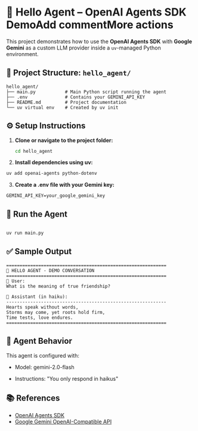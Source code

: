 # 🤖 Hello Agent – OpenAI Agents SDK DemoAdd commentMore actions

This project demonstrates how to use the **OpenAI Agents SDK** with **Google Gemini** as a custom LLM provider inside a `uv`-managed Python environment.

## 📁 Project Structure: `hello_agent/`

```text
hello_agent/
├── main.py           # Main Python script running the agent
├── .env              # Contains your GEMINI_API_KEY
├── README.md         # Project documentation
└── uv virtual env    # Created by uv init
```

## ⚙️ Setup Instructions

1. **Clone or navigate to the project folder:**

   ```bash
   cd hello_agent
   ```
2. **Install dependencies using uv:**

```bash
uv add openai-agents python-dotenv
```
3. **Create a .env file with your Gemini key:**

```env
GEMINI_API_KEY=your_google_gemini_key
```

## 🚀 Run the Agent
```bash

uv run main.py
```

## ✅ Sample Output
```text
============================================================
🤖 HELLO AGENT - DEMO CONVERSATION
============================================================
👤 User:
What is the meaning of true friendship?

🧠 Assistant (in haiku):
------------------------------------------------------------
Hearts speak without words,  
Storms may come, yet roots hold firm,  
Time tests, love endures.
============================================================
```
## 🧠 Agent Behavior
This agent is configured with:

- Model: gemini-2.0-flash

- Instructions: "You only respond in haikus"

## 📚 References

- [OpenAI Agents SDK](https://openai.github.io/openai-agents-python/)
- [Google Gemini OpenAI-Compatible API](https://ai.google.dev/gemini-api/docs/openai)